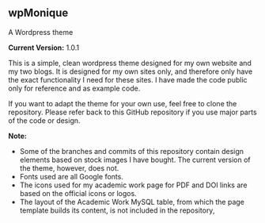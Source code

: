## wpMonique

A Wordpress theme

**Current Version:** 1.0.1

This is a simple, clean wordpress theme designed for my own website and my two blogs. It is designed for my own sites only, and therefore only have the exact functionality I need for these sites. I have made the code public only for reference and as example code.

If you want to adapt the theme for your own use, feel free to clone the repository. Please refer back to this GitHub repository if you use major parts of the code or design.

**Note:**

* Some of the branches and commits of this repository contain design elements based on stock images I have bought. The current version of the theme, however, does not.
* Fonts used are all Google fonts.
* The icons used for my academic work page for PDF and DOI links are based on the official icons or logos.
* The layout of the Academic Work MySQL table, from which the page template builds its content, is not included in the repository,
